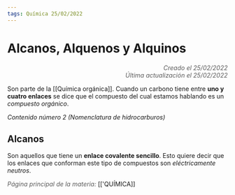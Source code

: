 ```yaml
---
tags: Química 25/02/2022
---
```


# Alcanos, Alquenos y Alquinos
<div style="text-align: right; opacity: 0.7; font-style: italic;">Creado el 25/02/2022</div>
<div style="text-align: right; opacity: 0.7; font-style: italic;">Última actualización el 25/02/2022</div>

Son parte de la [[Química orgánica]]. Cuando un carbono tiene entre **uno y cuatro enlaces** se dice que el compuesto del cual estamos hablando es un *compuesto orgánico*.

*Contenido número 2 (Nomenclatura de hidrocarburos)*

## Alcanos 

Son aquellos que tiene un **enlace covalente sencillo**. Esto quiere decir que los enlaces que conforman este tipo de compuestos son *eléctricamente neutros*.


<span style="opacity: 0.7; font-style: italic;">Página principal de la materia:</span> [['QUÍMICA]]